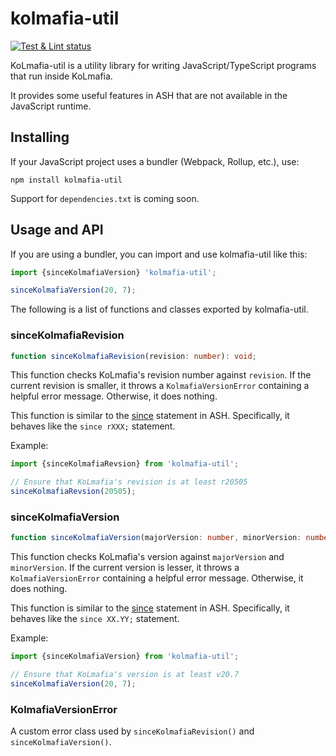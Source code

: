 # kolmafia-util

[![Test & Lint status](https://github.com/pastelmind/kolmafia-util/workflows/Test%20&%20Lint/badge.svg)](https://github.com/pastelmind/kolmafia-util/actions?query=workflow%3A%22Test+%26+Lint%22)

KoLmafia-util is a utility library for writing JavaScript/TypeScript programs that run inside KoLmafia.

It provides some useful features in ASH that are not available in the JavaScript runtime.

## Installing

If your JavaScript project uses a bundler (Webpack, Rollup, etc.), use:

```
npm install kolmafia-util
```

Support for `dependencies.txt` is coming soon.

## Usage and API

If you are using a bundler, you can import and use kolmafia-util like this:

```js
import {sinceKolmafiaVersion} 'kolmafia-util';

sinceKolmafiaVersion(20, 7);
```

The following is a list of functions and classes exported by kolmafia-util.

### sinceKolmafiaRevision

```ts
function sinceKolmafiaRevision(revision: number): void;
```

This function checks KoLmafia's revision number against `revision`. If the current revision is smaller, it throws a `KolmafiaVersionError` containing a helpful error message. Otherwise, it does nothing.

This function is similar to the [since](https://wiki.kolmafia.us/index.php/Since) statement in ASH. Specifically, it behaves like the `since rXXX;` statement.

Example:

```ts
import {sinceKolmafiaRevsion} from 'kolmafia-util';

// Ensure that KoLmafia's revision is at least r20505
sinceKolmafiaRevsion(20505);
```

### sinceKolmafiaVersion

```ts
function sinceKolmafiaVersion(majorVersion: number, minorVersion: number): void;
```

This function checks KoLmafia's version against `majorVersion` and `minorVersion`. If the current version is lesser, it throws a `KolmafiaVersionError` containing a helpful error message. Otherwise, it does nothing.

This function is similar to the [since](https://wiki.kolmafia.us/index.php/Since) statement in ASH. Specifically, it behaves like the `since XX.YY;` statement.

Example:

```ts
import {sinceKolmafiaVersion} from 'kolmafia-util';

// Ensure that KoLmafia's version is at least v20.7
sinceKolmafiaVersion(20, 7);
```

### KolmafiaVersionError

A custom error class used by `sinceKolmafiaRevision()` and `sinceKolmafiaVersion()`.
